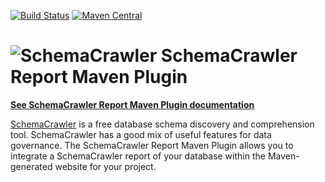 [![Build Status](https://travis-ci.org/sualeh/SchemaCrawler-Report-Maven-Plugin.svg?branch=master)](https://travis-ci.org/sualeh/SchemaCrawler-Report-Maven-Plugin)
[![Maven Central](https://img.shields.io/maven-central/v/us.fatehi/schemacrawler.svg)](http://search.maven.org/#search%7Cga%7C1%7Cg%3Aus.fatehi%20schemacrawler)

# ![SchemaCrawler](https://github.com/sualeh/SchemaCrawler/blob/master/schemacrawler-site/src/site/resources/images/schemacrawler_logo.png?raw=true) SchemaCrawler Report Maven Plugin

**[See SchemaCrawler Report Maven Plugin documentation](http://sualeh.github.io/SchemaCrawler-Report-Maven-Plugin)**

[SchemaCrawler](http://www.SchemaCrawler.com/) is a free database schema discovery and comprehension tool. SchemaCrawler has a good mix of useful features for data governance. The SchemaCrawler Report Maven Plugin allows you to integrate a SchemaCrawler report of your database within the Maven-generated website for your project.
